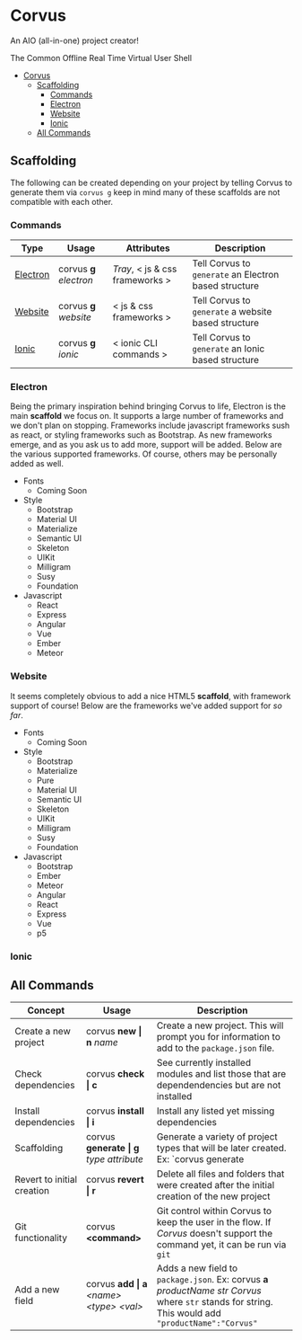 # Corvus
An AIO (all-in-one) project creator!

The Common Offline Real Time Virtual User Shell
<!-- TOC -->

- [Corvus](#corvus)
  - [Scaffolding](#scaffolding)
    - [Commands](#commands)
    - [Electron](#electron)
    - [Website](#website)
    - [Ionic](#ionic)
  - [All Commands](#all-commands)

<!-- /TOC -->
## Scaffolding
The following can be created depending on your project by telling Corvus to generate them via `corvus g` keep in mind many of these scaffolds are not compatible with each other.

### Commands
|Type|Usage|Attributes|Description|
|----|-----|----------|-----------|
|[Electron](#electron)|corvus **g** *electron*|*Tray*, \< js & css frameworks \>|Tell Corvus to `generate` an Electron based structure|
|[Website](#website)|corvus **g** *website*|\< js & css frameworks \>|Tell Corvus to `generate` a website based structure|
|[Ionic](#ionic)|corvus **g** *ionic*|\< ionic CLI commands \>|Tell Corvus to `generate` an Ionic based structure|

### Electron
Being the primary inspiration behind bringing Corvus to life, Electron is the main **scaffold** we focus on. It supports a large number of frameworks and we don't plan on stopping. Frameworks include javascript frameworks sush as react, or styling frameworks such as Bootstrap. As new frameworks emerge, and as you ask us to add more, support will be added. Below are the various supported frameworks. Of course, others may be personally added as well.

- Fonts
  - Coming Soon
- Style
  - Bootstrap
  - Material UI
  - Materialize
  - Semantic UI
  - Skeleton
  - UIKit
  - Milligram
  - Susy
  - Foundation
- Javascript
  - React
  - Express
  - Angular
  - Vue
  - Ember
  - Meteor

### Website
It seems completely obvious to add a nice HTML5 **scaffold**, with framework support of course! Below are the frameworks we've added support for *so far*.

- Fonts
  - Coming Soon
- Style
  - Bootstrap
  - Materialize
  - Pure
  - Material UI
  - Semantic UI
  - Skeleton
  - UIKit
  - Milligram
  - Susy
  - Foundation
- Javascript
  - Bootstrap
  - Ember
  - Meteor
  - Angular
  - React
  - Express
  - Vue
  - p5

### Ionic


## All Commands
|Concept|Usage|Description|
|-------|-----|-----------|
|Create a new project|corvus **new \| n** *name*|Create a new project. This will prompt you for information to add to the `package.json` file.|
|Check dependencies|corvus **check \| c**|See currently installed modules and list those that are dependendencies but are not installed|
|Install dependencies|corvus **install \| i**|Install any listed yet missing dependencies|
|Scaffolding|corvus **generate \| g** *type attribute*|Generate a variety of project types that will be later created. Ex: `corvus generate|g electron tray`|
|Revert to initial creation|corvus **revert \| r**|Delete all files and folders that were created after the initial creation of the new project|
|Git functionality|corvus **\<command\>**|Git control within Corvus to keep the user in the flow. If *Corvus* doesn't support the command yet, it can be run via `git`|
|Add a new field|corvus **add \| a** *\<name\> \<type\> \<val\>*|Adds a new field to `package.json`.  Ex: corvus **a** *productName str Corvus* where `str` stands for string. This would add `"productName":"Corvus"`|
